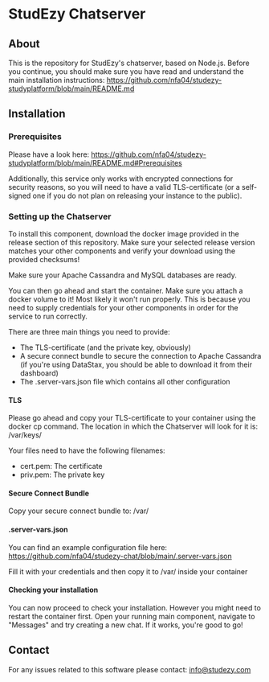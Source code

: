 # StudEzy Chatserver

## About
This is the repository for StudEzy's chatserver, based on Node.js. Before you continue, you should make sure you have read and understand the main installation instructions: https://github.com/nfa04/studezy-studyplatform/blob/main/README.md

## Installation
### Prerequisites
Please have a look here: https://github.com/nfa04/studezy-studyplatform/blob/main/README.md#Prerequisites

Additionally, this service only works with encrypted connections for security reasons, so you will need to have a valid TLS-certificate (or a self-signed one if you do not plan on releasing your instance to the public).

### Setting up the Chatserver
To install this component, download the docker image provided in the release section of this repository. Make sure your selected release version matches your other components and verify your download using the provided checksums!

Make sure your Apache Cassandra and MySQL databases are ready.

You can then go ahead and start the container. Make sure you attach a docker volume to it! Most likely it won't run properly. This is because you need to supply credentials for your other components in order for the service to run correctly.

There are three main things you need to provide:
- The TLS-certificate (and the private key, obviously)
- A secure connect bundle to secure the connection to Apache Cassandra (if you're using DataStax, you should be able to download it from their dashboard)
- The .server-vars.json file which contains all other configuration

#### TLS
Please go ahead and copy your TLS-certificate to your container using the docker cp command. The location in which the Chatserver will look for it is: /var/keys/

Your files need to have the following filenames:
- cert.pem: The certificate
- priv.pem: The private key

#### Secure Connect Bundle
Copy your secure connect bundle to: /var/

#### .server-vars.json
You can find an example configuration file here: https://github.com/nfa04/studezy-chat/blob/main/.server-vars.json

Fill it with your credentials and then copy it to /var/ inside your container

#### Checking your installation
You can now proceed to check your installation. However you might need to restart the container first. Open your running main component, navigate to "Messages" and try creating a new chat. If it works, you're good to go!

## Contact
For any issues related to this software please contact: [info@studezy.com](mailto:info@studezy.com)